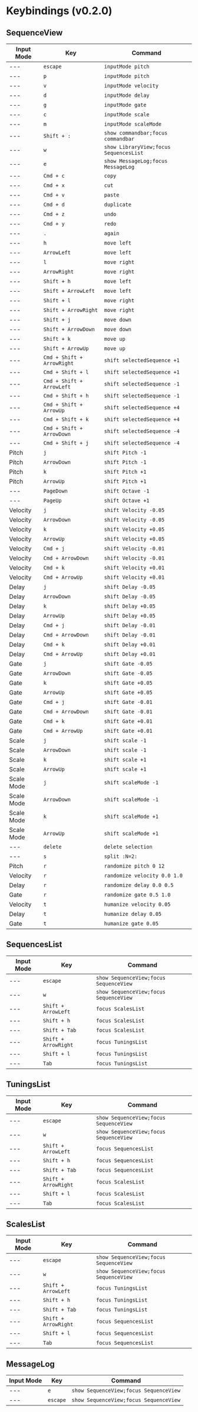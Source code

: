 # Keybindings (v0.2.0)

## SequenceView

| Input Mode | Key | Command |
|------------|-----|--------|
| --- | `escape` | `inputMode pitch` |
| --- | `p` | `inputMode pitch` |
| --- | `v` | `inputMode velocity` |
| --- | `d` | `inputMode delay` |
| --- | `g` | `inputMode gate` |
| --- | `c` | `inputMode scale` |
| --- | `m` | `inputMode scaleMode` |
| --- | `Shift + :` | `show commandbar;focus commandbar` |
| --- | `w` | `show LibraryView;focus SequencesList` |
| --- | `e` | `show MessageLog;focus MessageLog` |
| --- | `Cmd + c` | `copy` |
| --- | `Cmd + x` | `cut` |
| --- | `Cmd + v` | `paste` |
| --- | `Cmd + d` | `duplicate` |
| --- | `Cmd + z` | `undo` |
| --- | `Cmd + y` | `redo` |
| --- | `.` | `again` |
| --- | `h` | `move left` |
| --- | `ArrowLeft` | `move left` |
| --- | `l` | `move right` |
| --- | `ArrowRight` | `move right` |
| --- | `Shift + h` | `move left` |
| --- | `Shift + ArrowLeft` | `move left` |
| --- | `Shift + l` | `move right` |
| --- | `Shift + ArrowRight` | `move right` |
| --- | `Shift + j` | `move down` |
| --- | `Shift + ArrowDown` | `move down` |
| --- | `Shift + k` | `move up` |
| --- | `Shift + ArrowUp` | `move up` |
| --- | `Cmd + Shift + ArrowRight` | `shift selectedSequence +1` |
| --- | `Cmd + Shift + l` | `shift selectedSequence +1` |
| --- | `Cmd + Shift + ArrowLeft` | `shift selectedSequence -1` |
| --- | `Cmd + Shift + h` | `shift selectedSequence -1` |
| --- | `Cmd + Shift + ArrowUp` | `shift selectedSequence +4` |
| --- | `Cmd + Shift + k` | `shift selectedSequence +4` |
| --- | `Cmd + Shift + ArrowDown` | `shift selectedSequence -4` |
| --- | `Cmd + Shift + j` | `shift selectedSequence -4` |
| Pitch | `j` | `shift Pitch -1` |
| Pitch | `ArrowDown` | `shift Pitch -1` |
| Pitch | `k` | `shift Pitch +1` |
| Pitch | `ArrowUp` | `shift Pitch +1` |
| --- | `PageDown` | `shift Octave -1` |
| --- | `PageUp` | `shift Octave +1` |
| Velocity | `j` | `shift Velocity -0.05` |
| Velocity | `ArrowDown` | `shift Velocity -0.05` |
| Velocity | `k` | `shift Velocity +0.05` |
| Velocity | `ArrowUp` | `shift Velocity +0.05` |
| Velocity | `Cmd + j` | `shift Velocity -0.01` |
| Velocity | `Cmd + ArrowDown` | `shift Velocity -0.01` |
| Velocity | `Cmd + k` | `shift Velocity +0.01` |
| Velocity | `Cmd + ArrowUp` | `shift Velocity +0.01` |
| Delay | `j` | `shift Delay -0.05` |
| Delay | `ArrowDown` | `shift Delay -0.05` |
| Delay | `k` | `shift Delay +0.05` |
| Delay | `ArrowUp` | `shift Delay +0.05` |
| Delay | `Cmd + j` | `shift Delay -0.01` |
| Delay | `Cmd + ArrowDown` | `shift Delay -0.01` |
| Delay | `Cmd + k` | `shift Delay +0.01` |
| Delay | `Cmd + ArrowUp` | `shift Delay +0.01` |
| Gate | `j` | `shift Gate -0.05` |
| Gate | `ArrowDown` | `shift Gate -0.05` |
| Gate | `k` | `shift Gate +0.05` |
| Gate | `ArrowUp` | `shift Gate +0.05` |
| Gate | `Cmd + j` | `shift Gate -0.01` |
| Gate | `Cmd + ArrowDown` | `shift Gate -0.01` |
| Gate | `Cmd + k` | `shift Gate +0.01` |
| Gate | `Cmd + ArrowUp` | `shift Gate +0.01` |
| Scale | `j` | `shift scale -1` |
| Scale | `ArrowDown` | `shift scale -1` |
| Scale | `k` | `shift scale +1` |
| Scale | `ArrowUp` | `shift scale +1` |
| Scale Mode | `j` | `shift scaleMode -1` |
| Scale Mode | `ArrowDown` | `shift scaleMode -1` |
| Scale Mode | `k` | `shift scaleMode +1` |
| Scale Mode | `ArrowUp` | `shift scaleMode +1` |
| --- | `delete` | `delete selection` |
| --- | `s` | `split :N=2:` |
| Pitch | `r` | `randomize pitch 0 12` |
| Velocity | `r` | `randomize velocity 0.0 1.0` |
| Delay | `r` | `randomize delay 0.0 0.5` |
| Gate | `r` | `randomize gate 0.5 1.0` |
| Velocity | `t` | `humanize velocity 0.05` |
| Delay | `t` | `humanize delay 0.05` |
| Gate | `t` | `humanize gate 0.05` |

## SequencesList

| Input Mode | Key | Command |
|------------|-----|--------|
| --- | `escape` | `show SequenceView;focus SequenceView` |
| --- | `w` | `show SequenceView;focus SequenceView` |
| --- | `Shift + ArrowLeft` | `focus ScalesList` |
| --- | `Shift + h` | `focus ScalesList` |
| --- | `Shift + Tab` | `focus ScalesList` |
| --- | `Shift + ArrowRight` | `focus TuningsList` |
| --- | `Shift + l` | `focus TuningsList` |
| --- | `Tab` | `focus TuningsList` |

## TuningsList

| Input Mode | Key | Command |
|------------|-----|--------|
| --- | `escape` | `show SequenceView;focus SequenceView` |
| --- | `w` | `show SequenceView;focus SequenceView` |
| --- | `Shift + ArrowLeft` | `focus SequencesList` |
| --- | `Shift + h` | `focus SequencesList` |
| --- | `Shift + Tab` | `focus SequencesList` |
| --- | `Shift + ArrowRight` | `focus ScalesList` |
| --- | `Shift + l` | `focus ScalesList` |
| --- | `Tab` | `focus ScalesList` |

## ScalesList

| Input Mode | Key | Command |
|------------|-----|--------|
| --- | `escape` | `show SequenceView;focus SequenceView` |
| --- | `w` | `show SequenceView;focus SequenceView` |
| --- | `Shift + ArrowLeft` | `focus TuningsList` |
| --- | `Shift + h` | `focus TuningsList` |
| --- | `Shift + Tab` | `focus TuningsList` |
| --- | `Shift + ArrowRight` | `focus SequencesList` |
| --- | `Shift + l` | `focus SequencesList` |
| --- | `Tab` | `focus SequencesList` |

## MessageLog

| Input Mode | Key | Command |
|------------|-----|--------|
| --- | `e` | `show SequenceView;focus SequenceView` |
| --- | `escape` | `show SequenceView;focus SequenceView` |

